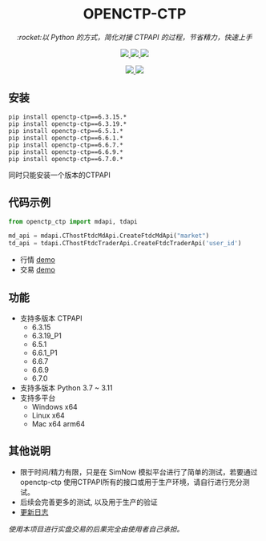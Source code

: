 <h1 align="center">OPENCTP-CTP</h1>

<p align="center">          
    <em>:rocket:以 Python 的方式，简化对接 CTPAPI 的过程，节省精力，快速上手</em>  
</p>

<p align="center">     
    <a href="https://gitee.com/jedore/ctp-resources" target="_blank">
        <img src="https://badgen.net/badge/ctpapi/6.3.15|6.3.19_P1|6.5.1|6.6.1_P1|6.6.7|6.6.9|6.7.0/green" />
    </a>       
    <a href="#">     
        <img src="https://badgen.net/badge/python/3.7|3.8|3.9|3.10|3.11/green" />          
    </a> 
    <a href="#">         
        <img src="https://badgen.net/badge/plat/Windows|Linux|Mac/green" />  
    </a>        
</p>

<p align="center">     
    <a href="https://pypi.org/project/openctp-ctp" target="_blank">                                             
        <img src="https://badgen.net/badge/pypi/openctp-ctp/green" />                    
    </a> 
    <a href="https://pepy.tech/project/openctp-ctp" target="_blank">                                             
        <img src="https://static.pepy.tech/badge/openctp-ctp" />                    
    </a> 
</p>

## 安装

```shell
pip install openctp-ctp==6.3.15.*
pip install openctp-ctp==6.3.19.*
pip install openctp-ctp==6.5.1.*
pip install openctp-ctp==6.6.1.*
pip install openctp-ctp==6.6.7.*
pip install openctp-ctp==6.6.9.*
pip install openctp-ctp==6.7.0.*
```

同时只能安装一个版本的CTPAPI

## 代码示例

```python
from openctp_ctp import mdapi, tdapi

md_api = mdapi.CThostFtdcMdApi.CreateFtdcMdApi("market")
td_api = tdapi.CThostFtdcTraderApi.CreateFtdcTraderApi('user_id')
```

- 行情 [demo](demo/mdapi.py)
- 交易 [demo](demo/tdapi.py)

## 功能

- 支持多版本 CTPAPI
    - 6.3.15
    - 6.3.19_P1
    - 6.5.1
    - 6.6.1_P1
    - 6.6.7
    - 6.6.9
    - 6.7.0
- 支持多版本 Python 3.7 ~ 3.11
- 支持多平台
    - Windows x64
    - Linux x64
    - Mac x64 arm64

## 其他说明

- 限于时间/精力有限，只是在 SimNow 模拟平台进行了简单的测试，若要通过 openctp-ctp
  使用CTPAPI所有的接口或用于生产环境，请自行进行充分测试。
- 后续会完善更多的测试, 以及用于生产的验证
- [更新日志](CHANGELOG.md)

*使用本项目进行实盘交易的后果完全由使用者自己承担。*
